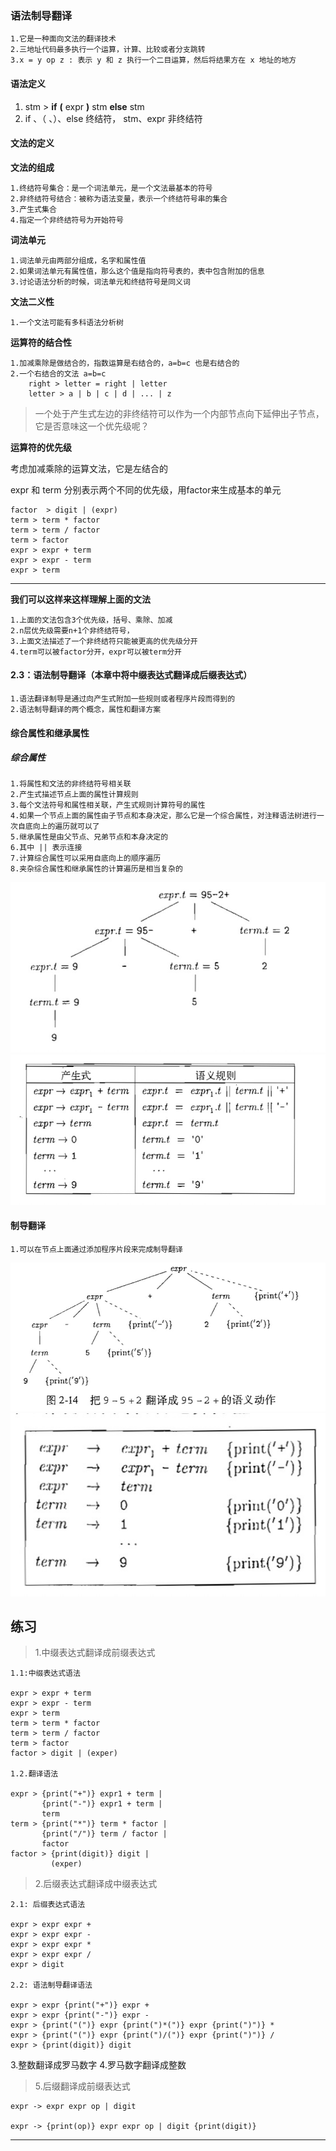 ### 语法制导翻译

    1.它是一种面向文法的翻译技术
    2.三地址代码最多执行一个运算，计算、比较或者分支跳转
    3.x = y op z : 表示 y 和 z 执行一个二目运算，然后将结果方在 x 地址的地方


#### 语法定义

1. stm > **if** **(** expr **)** stm **else** stm
2. if 、（ 、）、else 终结符， stm、expr 非终结符

#### 文法的定义

**文法的组成**
    
    1.终结符号集合：是一个词法单元，是一个文法最基本的符号
    2.非终结符号结合：被称为语法变量，表示一个终结符号串的集合
    3.产生式集合
    4.指定一个非终结符号为开始符号

**词法单元**

    1.词法单元由两部分组成，名字和属性值
    2.如果词法单元有属性值，那么这个值是指向符号表的，表中包含附加的信息
    3.讨论语法分析的时候，词法单元和终结符号是同义词

**文法二义性**

    1.一个文法可能有多科语法分析树

**运算符的结合性**

    1.加减乘除是做结合的，指数运算是右结合的，a=b=c 也是右结合的
    2.一个右结合的文法 a=b=c
        right > letter = right | letter
        letter > a | b | c | d | ... | z
    
> 一个处于产生式左边的非终结符可以作为一个内部节点向下延伸出子节点，它是否意味这一个优先级呢？

**运算符的优先级**

考虑加减乘除的运算文法，它是左结合的

expr 和 term 分别表示两个不同的优先级，用factor来生成基本的单元

    factor  > digit | (expr)
    term > term * factor
    term > term / factor
    term > factor
    expr > expr + term
    expr > expr - term
    expr > term

****

**我们可以这样来这样理解上面的文法**

    1.上面的文法包含3个优先级，括号、乘除、加减
    2.n层优先级需要n+1个非终结符号，
    3.上面文法描述了一个非终结符只能被更高的优先级分开
    4.term可以被factor分开，expr可以被term分开

#### 2.3：语法制导翻译（本章中将中缀表达式翻译成后缀表达式）

    1.语法翻译制导是通过向产生式附加一些规则或者程序片段而得到的
    2.语法制导翻译的两个概念，属性和翻译方案

#### 综合属性和继承属性

##### 综合属性

    1.将属性和文法的非终结符号相关联
    2.产生式描述节点上面的属性计算规则
    3.每个文法符号和属性相关联，产生式规则计算符号的属性
    4.如果一个节点上面的属性由子节点和本身决定，那么它是一个综合属性，对注释语法树进行一次自底向上的遍历就可以了
    5.继承属性是由父节点、兄弟节点和本身决定的
    6.其中 || 表示连接
    7.计算综合属性可以采用自底向上的顺序遍历
    8.夹杂综合属性和继承属性的计算遍历是相当复杂的


![blockchain](static/1.jpg "")
![blockchain](static/2.jpg "")

#### 制导翻译
    
    1.可以在节点上面通过添加程序片段来完成制导翻译

![blockchain](static/3.jpg "")
![blockchain](static/4.jpg "")


## 练习

> 1.中缀表达式翻译成前缀表达式

    1.1:中缀表达式语法

    expr > expr + term
    expr > expr - term
    expr > term
    term > term * factor
    term > term / factor
    term > factor
    factor > digit | (exper)

    1.2.翻译语法

    expr > {print("+")} expr1 + term | 
           {print("-")} expr1 + term |
           term
    term > {print("*")} term * factor |
           {print("/")} term / factor |
           factor
    factor > {print(digit)} digit |
             (exper)





> 2.后缀表达式翻译成中缀表达式

    2.1: 后缀表达式语法

    expr > expr expr +
    expr > expr expr -
    expr > expr expr *
    expr > expr expr /
    expr > digit

    2.2: 语法制导翻译语法

    expr > expr {print("+")} expr +
    expr > expr {print("-")} expr -
    expr > {print("(")} expr {print(")*(")} expr {print(")")} *
    expr > {print("(")} expr {print(")/(")} expr {print(")")} /
    expr > {print(digit)} digit


3.整数翻译成罗马数字
4.罗马数字翻译成整数

> 5.后缀翻译成前缀表达式

    expr -> expr expr op | digit

    expr -> {print(op)} expr expr op | digit {print(digit)}

***

